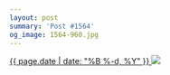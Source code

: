 ```yaml
---
layout: post
summary: 'Post #1564'
og_image: 1564-960.jpg
---
```


<p>
 <time>
  <a href="/1564">
   {{ page.date | date: "%B %-d, %Y" }}
  </a>
 </time>
 <a href="/1564">
  <img sizes="(min-width: 700px) 50vw, calc(100vw - 2rem)" src="{{ site.assets_url }}/1564-480.jpg" srcset="{{ site.assets_url }}/1564-240.jpg 240w, {{ site.assets_url }}/1564-480.jpg 480w, {{ site.assets_url }}/1564-720.jpg 720w, {{ site.assets_url }}/1564-960.jpg 960w"/>
 </a>
</p>
